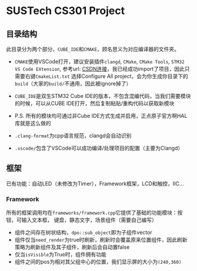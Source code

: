# SUSTech CS301 Project

## 目录结构

此目录分为两个部分，`CUBE_IDE`和`CMAKE`，顾名思义为对应编译器的文件夹。

* `CMAKE`使用VSCode打开，建议安装插件`clangd`, `CMake`, `CMake Tools`, `STM32 VS Code EXtension`, 参考url: [CSDN连接](https://blog.csdn.net/weixin_62701327/article/details/131744874)，我已经成功import了项目，因此只需要右键`CmakeList.txt` 选择Configure All project，会为你生成你目录下的`build`（大家的`build/`不通用，因此被ignore掉了）

* `CUBE_IDE`是双生STM32 Cube IDE的版本，不包含混编代码，当我们需要模块的时候，可以从CUBE IDE打开，然后复制粘贴/重构代码以获取新模块
* P.S. 所有的模块均可通过非Cube IDE方式生成并启用，正点原子官方啊HAL库就是这么做的
* `.clang-format`为cpp语言规范，clangd会自动识别
* `.vscode/`包含了VSCode可以成功编译/处理项目的配置（主要为Clangd）

## 框架

已有功能：自动LED（未修改为Timer），Framework框架，LCD和触控，IIC...

### Framework

所有的框架调用均在`frameworks/framework.cpp`它提供了基础的功能模块：按钮，可输入文本框， 键盘，静态文字，场景组件（需要自己编写）

* 组件之间存在树状结构，`dpo::sub_object`即为子组件vector
* 组件仅当`need_render`为true时刷新，刷新时会覆盖原来位置组件，因此刷新策略为刷新组件及其子组件，刷新后会自动置false
* 仅当`isVisible`为True时，组件拥有功能
* 组件之间的pos为相对其父组中心的位置，我们显示屏的大小为`(240,360)`